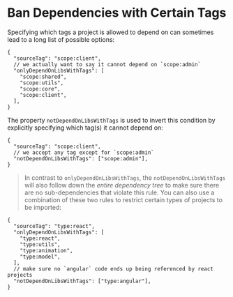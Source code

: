 # Ban Dependencies with Certain Tags

Specifying which tags a project is allowed to depend on can sometimes lead to a long list of possible options:

```jsonc
{
  "sourceTag": "scope:client",
  // we actually want to say it cannot depend on `scope:admin`
  "onlyDependOnLibsWithTags": [
    "scope:shared",
    "scope:utils",
    "scope:core",
    "scope:client",
  ],
}
```

The property `notDependOnLibsWithTags` is used to invert this condition by explicitly specifying which tag(s) it cannot depend on:

```jsonc
{
  "sourceTag": "scope:client",
  // we accept any tag except for `scope:admin`
  "notDependOnLibsWithTags": ["scope:admin"],
}
```

> In contrast to `onlyDependOnLibsWithTags`, the `notDependOnLibsWithTags` will also follow down the _entire dependency tree_ to make sure there are no sub-dependencies that violate this rule. You can also use a combination of these two rules to restrict certain types of projects to be imported:

```jsonc
{
  "sourceTag": "type:react",
  "onlyDependOnLibsWithTags": [
    "type:react",
    "type:utils",
    "type:animation",
    "type:model",
  ],
  // make sure no `angular` code ends up being referenced by react projects
  "notDependOnLibsWithTags": ["type:angular"],
}
```
